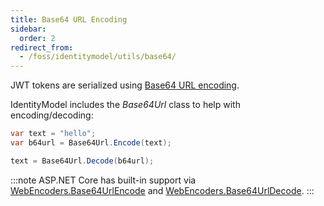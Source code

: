 ```yaml
---
title: Base64 URL Encoding
sidebar:
  order: 2
redirect_from:
  - /foss/identitymodel/utils/base64/
---
```


JWT tokens are serialized using [Base64 URL
encoding](https://tools.ietf.org/html/rfc4648#section-5).

IdentityModel includes the *Base64Url* class to help with
encoding/decoding:

```csharp
var text = "hello";
var b64url = Base64Url.Encode(text);

text = Base64Url.Decode(b64url);
```

:::note
ASP.NET Core has built-in support via
[WebEncoders.Base64UrlEncode](https://docs.microsoft.com/en-us/dotnet/api/microsoft.aspnetcore.webutilities.webencoders.base64urlencode)
and
[WebEncoders.Base64UrlDecode](https://docs.microsoft.com/en-us/dotnet/api/microsoft.aspnetcore.webutilities.webencoders.base64urldecode).
:::
